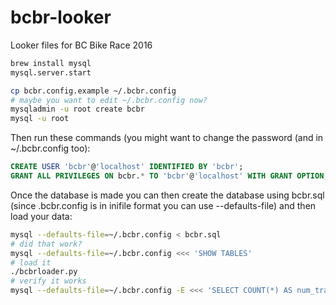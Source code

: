 # bcbr-looker
Looker files for BC Bike Race 2016


```bash
brew install mysql
mysql.server.start

cp bcbr.config.example ~/.bcbr.config
# maybe you want to edit ~/.bcbr.config now?
mysqladmin -u root create bcbr
mysql -u root
```

Then run these commands (you might want to change the password (and in ~/.bcbr.config too):
```sql
CREATE USER 'bcbr'@'localhost' IDENTIFIED BY 'bcbr';
GRANT ALL PRIVILEGES ON bcbr.* TO 'bcbr'@'localhost' WITH GRANT OPTION;
```

Once the database is made you can then create the database using bcbr.sql
(since .bcbr.config is in inifile format you can use --defaults-file) and then load your data:
```bash
mysql --defaults-file=~/.bcbr.config < bcbr.sql
# did that work?
mysql --defaults-file=~/.bcbr.config <<< 'SHOW TABLES'
# load it
./bcbrloader.py
# verify it works
mysql --defaults-file=~/.bcbr.config -E <<< 'SELECT COUNT(*) AS num_tracks FROM tracks; SELECT COUNT(*) AS num_playlisys FROM playlists;' | fgrep -v '*****'
```
